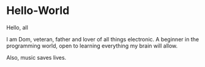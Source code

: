 # Hello-World
Hello, all

I am Dom, veteran, father and lover of all things electronic. 
A beginner in the programming world, open to learning everything my brain will allow. 


Also, music saves lives.
